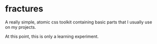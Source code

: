 # fractures

A really simple, atomic css toolkit containing basic parts that I usually use on my projects.

At this point, this is only a learning experiment.
